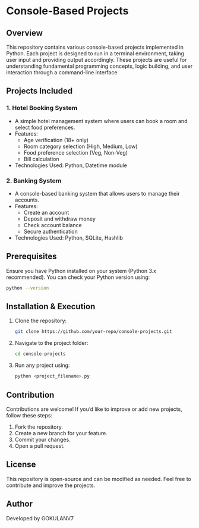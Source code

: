 # Console-Based Projects

## Overview
This repository contains various console-based projects implemented in Python. Each project is designed to run in a terminal environment, taking user input and providing output accordingly. These projects are useful for understanding fundamental programming concepts, logic building, and user interaction through a command-line interface.

## Projects Included
### 1. Hotel Booking System
- A simple hotel management system where users can book a room and select food preferences.
- Features:
  - Age verification (18+ only)
  - Room category selection (High, Medium, Low)
  - Food preference selection (Veg, Non-Veg)
  - Bill calculation
- Technologies Used: Python, Datetime module

### 2. Banking System
- A console-based banking system that allows users to manage their accounts.
- Features:
  - Create an account
  - Deposit and withdraw money
  - Check account balance
  - Secure authentication
- Technologies Used: Python, SQLite, Hashlib

## Prerequisites
Ensure you have Python installed on your system (Python 3.x recommended). You can check your Python version using:
```sh
python --version
```

## Installation & Execution
1. Clone the repository:
   ```sh
   git clone https://github.com/your-repo/console-projects.git
   ```
2. Navigate to the project folder:
   ```sh
   cd console-projects
   ```
3. Run any project using:
   ```sh
   python <project_filename>.py
   ```

## Contribution
Contributions are welcome! If you’d like to improve or add new projects, follow these steps:
1. Fork the repository.
2. Create a new branch for your feature.
3. Commit your changes.
4. Open a pull request.

## License
This repository is open-source and can be modified as needed. Feel free to contribute and improve the projects.

## Author
Developed by GOKULANV7

